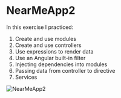 # NearMeApp2
In this exercise I practiced:
1. Create and use modules 
2. Create and use controllers
3. Use expressions to render data
4. Use an Angular built-in filter
5. Injecting dependencies into modules
6. Passing data from controller to directive
7. Services
<img src="https://res.cloudinary.com/mokaweb/image/upload/v1592495614/Codecademy%20Angular/NearMeApp2.gif" alt="NearMeApp2">
